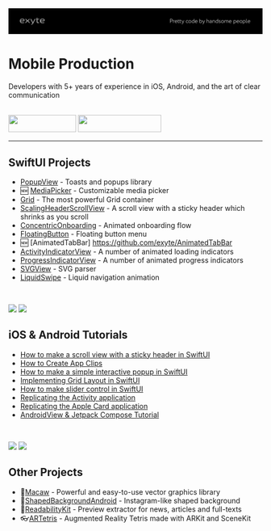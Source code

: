 <img src="https://raw.githubusercontent.com/exyte/media/master/common/header.png">
<p><h1 align="left">Mobile Production</h1></p>
Developers with 5+ years of experience in iOS, Android, and the art of clear communication

</br><a href="https://exyte.com/contacts"><img src="https://i.imgur.com/vGjsQPt.png" width="134" height="34"></a> <a href="https://twitter.com/exyteHQ"><img src="https://i.imgur.com/DngwSn1.png" width="165" height="34"></a>

___

## SwiftUI Projects

* [PopupView](https://github.com/exyte/PopupView) - Toasts and popups library    
* 🆕 [MediaPicker](https://github.com/exyte/MediaPicker) - Customizable media picker    
* [Grid](https://github.com/exyte/Grid) - The most powerful Grid container   
* [ScalingHeaderScrollView](https://github.com/exyte/ScalingHeaderScrollView) - A scroll view with a sticky header which shrinks as you scroll   
* [ConcentricOnboarding](https://github.com/exyte/ConcentricOnboarding) - Animated onboarding flow   
* [FloatingButton](https://github.com/exyte/FloatingButton) - Floating button menu    
* 🆕 [AnimatedTabBar] https://github.com/exyte/AnimatedTabBar
* [ActivityIndicatorView](https://github.com/exyte/ActivityIndicatorView) - A number of animated loading indicators    
* [ProgressIndicatorView](https://github.com/exyte/ProgressIndicatorView) - A number of animated progress indicators    
* [SVGView](https://github.com/exyte/SVGView) - SVG parser   
* [LiquidSwipe](https://github.com/exyte/LiquidSwipe) - Liquid navigation animation   
<br>

<img src="https://raw.githubusercontent.com/exyte/ConcentricOnboarding/master/demo.gif" width="400" /> <img src="https://raw.githubusercontent.com/exyte/media/master/LiquidSwipe/demo.gif" width="400" />

## iOS & Android Tutorials

* [How to make a scroll view with a sticky header in SwiftUI](https://exyte.com/blog/swiftui-tutorial-scaling-header)   
* [How to Create App Clips](https://exyte.com/blog/how-to-create-app-clips)   
* [How to make a simple interactive popup in SwiftUI](https://exyte.com/blog/swiftui-tutorial-popupview-library)   
* [Implementing Grid Layout in SwiftUI](https://exyte.com/blog/implementing-grid-layout-in-swiftui)   
* [How to make slider control in SwiftUI](https://exyte.com/blog/swiftui-tutorial-slider-control)   
* [Replicating the Activity application](https://exyte.com/blog/swiftui-tutorial-replicating-activity-application)   
* [Replicating the Apple Card application](https://exyte.com/blog/replicating-apple-card-application-using-swiftui)   
* [AndroidView & Jetpack Compose Tutorial](https://exyte.com/blog/androidview-jetpack-compose-tutorial)   
<br>

<img src="https://raw.githubusercontent.com/exyte/ARTetris/master/demo.gif" width="400" /> <img src="https://raw.githubusercontent.com/exyte/Macaw/master/demo.gif" width="400" />

## Other Projects

* 📱[Macaw](https://github.com/exyte/Macaw) - Powerful and easy-to-use vector graphics library
* 👾[ShapedBackgroundAndroid](https://github.com/exyte/ShapedBackgroundAndroid) - Instagram-like shaped background
* 📱[ReadabilityKit](https://github.com/exyte/ReadabilityKit) - Preview extractor for news, articles and full-texts
* 👓[ARTetris](https://github.com/exyte/ARTetris) - Augmented Reality Tetris made with ARKit and SceneKit


